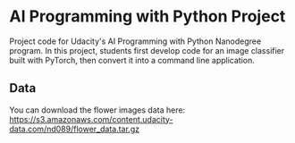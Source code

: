# AI Programming with Python Project

Project code for Udacity's AI Programming with Python Nanodegree program. In this project, students first develop code for an image classifier built with PyTorch, then convert it into a command line application.

## Data

You can download the flower images data here: https://s3.amazonaws.com/content.udacity-data.com/nd089/flower_data.tar.gz
